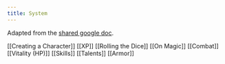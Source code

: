 ```yaml
---
title: System
---
```

Adapted from the [shared google doc](https://docs.google.com/document/d/1AFUSyEgLVVTTq5rTqS7DSrYVwWzT3wF4DFqBILeWqtE/edit#heading=h.4l3lvf2e4kco). 

[[Creating a Character]] 
[[XP]] 
[[Rolling the Dice]] 
[[On Magic]] 
[[Combat]] 
[[Vitality (HP)]] 
[[Skills]] 
[[Talents]] 
[[Armor]] 
